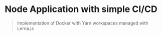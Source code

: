 # Node Application with simple CI/CD

> Implementation of Docker with Yarn workspaces managed with Lerna.js
